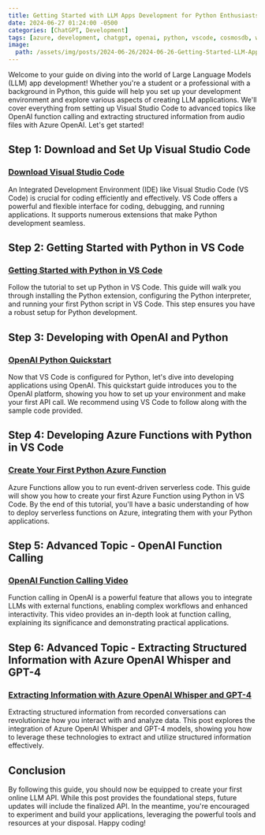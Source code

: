 ```yaml
---
title: Getting Started with LLM Apps Development for Python Enthusiasts
date: 2024-06-27 01:24:00 -0500
categories: [ChatGPT, Development]
tags: [azure, development, chatgpt, openai, python, vscode, cosmosdb, whisper, speech to text, azure functions]
image:
  path: /assets/img/posts/2024-06-26/2024-06-26-Getting-Started-LLM-Apps-Development-Header.jpg
---
```


Welcome to your guide on diving into the world of Large Language Models (LLM) app development! Whether you're a student or a professional with a background in Python, this guide will help you set up your development environment and explore various aspects of creating LLM applications. We'll cover everything from setting up Visual Studio Code to advanced topics like OpenAI function calling and extracting structured information from audio files with Azure OpenAI. Let's get started!

## Step 1: Download and Set Up Visual Studio Code

### [Download Visual Studio Code](https://code.visualstudio.com/download)

An Integrated Development Environment (IDE) like Visual Studio Code (VS Code) is crucial for coding efficiently and effectively. VS Code offers a powerful and flexible interface for coding, debugging, and running applications. It supports numerous extensions that make Python development seamless.

## Step 2: Getting Started with Python in VS Code

### [Getting Started with Python in VS Code](https://code.visualstudio.com/docs/python/python-tutorial)

Follow the tutorial to set up Python in VS Code. This guide will walk you through installing the Python extension, configuring the Python interpreter, and running your first Python script in VS Code. This step ensures you have a robust setup for Python development.

## Step 3: Developing with OpenAI and Python

### [OpenAI Python Quickstart](https://platform.openai.com/docs/quickstart)

Now that VS Code is configured for Python, let's dive into developing applications using OpenAI. This quickstart guide introduces you to the OpenAI platform, showing you how to set up your environment and make your first API call. We recommend using VS Code to follow along with the sample code provided.

## Step 4: Developing Azure Functions with Python in VS Code

### [Create Your First Python Azure Function](https://learn.microsoft.com/en-us/azure/azure-functions/create-first-function-vs-code-python)

Azure Functions allow you to run event-driven serverless code. This guide will show you how to create your first Azure Function using Python in VS Code. By the end of this tutorial, you'll have a basic understanding of how to deploy serverless functions on Azure, integrating them with your Python applications.

## Step 5: Advanced Topic - OpenAI Function Calling

### [OpenAI Function Calling Video](https://warnov.com/@aoai-functions-calling-video)

Function calling in OpenAI is a powerful feature that allows you to integrate LLMs with external functions, enabling complex workflows and enhanced interactivity. This video provides an in-depth look at function calling, explaining its significance and demonstrating practical applications.

## Step 6: Advanced Topic - Extracting Structured Information with Azure OpenAI Whisper and GPT-4

### [Extracting Information with Azure OpenAI Whisper and GPT-4](http://warnov.com/@whisper-gpt-post)

Extracting structured information from recorded conversations can revolutionize how you interact with and analyze data. This post explores the integration of Azure OpenAI Whisper and GPT-4 models, showing you how to leverage these technologies to extract and utilize structured information effectively.

## Conclusion

By following this guide, you should now be equipped to create your first online LLM API. While this post provides the foundational steps, future updates will include the finalized API. In the meantime, you're encouraged to experiment and build your applications, leveraging the powerful tools and resources at your disposal. Happy coding!